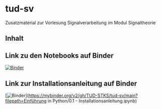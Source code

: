 # tud-sv
Zusatzmaterial zur Vorlesung Signalverarbeitung im Modul Signaltheorie


## Inhalt


## Link zu den Notebooks auf Binder
[![Binder](https://mybinder.org/badge_logo.svg)](https://mybinder.org/v2/gh/TUD-STKS/tud-sv/main)
## Link zur Installationsanleitung auf Binder
[![Binder](https://mybinder.org/badge_logo.svg)](https://mybinder.org/v2/gh/TUD-STKS/tud-sv/main?filepath=Einführung in Python/0.1 - Installationsanleitung.ipynb)
